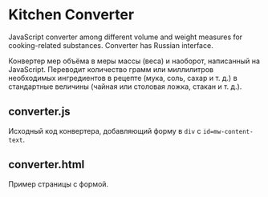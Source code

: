 Kitchen Converter
=================
JavaScript converter among different volume and weight measures for cooking-related substances.
Converter has Russian interface.

Конвертер мер объёма в меры массы (веса) и наоборот, написанный на JavaScript. Переводит количество грамм или миллилитров
необходимых ингредиентов в рецепте (мука, соль, сахар и т. д.) в стандартные величины (чайная или столовая ложка, стакан
и т. д.).

## converter.js
Исходный код конвертера, добавляющий форму в `div` с `id=mw-content-text`.

## converter.html
Пример страницы с формой.
